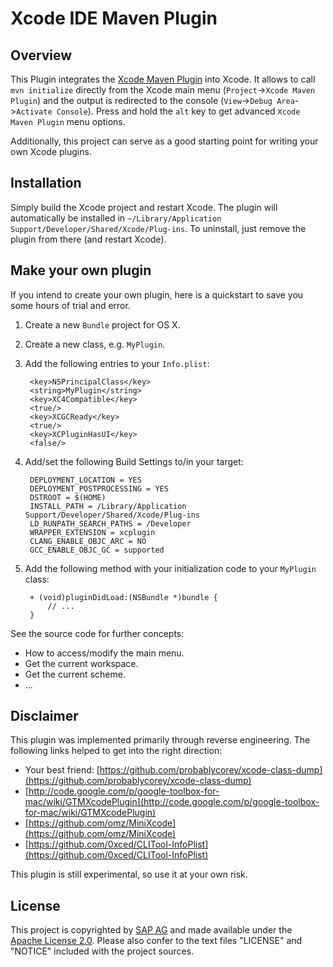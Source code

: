# Xcode IDE Maven Plugin 

## Overview

This Plugin integrates the [Xcode Maven Plugin](https://github.com/sap-production/xcode-maven-plugin) into Xcode. It allows to call `mvn initialize` directly from the Xcode main menu (`Project`->`Xcode Maven Plugin`) and the output is redirected to the console (`View`->`Debug Area`->`Activate Console`). Press and hold the `alt` key to get advanced `Xcode Maven Plugin` menu options.

Additionally, this project can serve as a good starting point for writing your own Xcode plugins.

## Installation

Simply build the Xcode project and restart Xcode. The plugin will automatically be installed in `~/Library/Application Support/Developer/Shared/Xcode/Plug-ins`. To uninstall, just remove the plugin from there (and restart Xcode).

## Make your own plugin

If you intend to create your own plugin, here is a quickstart to save you some hours of trial and error.

1. Create a new `Bundle` project for OS X.
2. Create a new class, e.g. `MyPlugin`.
3. Add the following entries to your `Info.plist`:

        <key>NSPrincipalClass</key>
        <string>MyPlugin</string>
        <key>XC4Compatible</key>
        <true/>
        <key>XCGCReady</key>
        <true/>
        <key>XCPluginHasUI</key>
        <false/>

4. Add/set the following Build Settings to/in your target:

        DEPLOYMENT_LOCATION = YES
        DEPLOYMENT_POSTPROCESSING = YES
        DSTROOT = $(HOME)
        INSTALL_PATH = /Library/Application Support/Developer/Shared/Xcode/Plug-ins
        LD_RUNPATH_SEARCH_PATHS = /Developer
        WRAPPER_EXTENSION = xcplugin
        CLANG_ENABLE_OBJC_ARC = NO
        GCC_ENABLE_OBJC_GC = supported

5. Add the following method with your initialization code to your `MyPlugin` class:

        + (void)pluginDidLoad:(NSBundle *)bundle {
            // ...
        }

See the source code for further concepts:
* How to access/modify the main menu.
* Get the current workspace.
* Get the current scheme.
* ...

## Disclaimer

This plugin was implemented primarily through reverse engineering. The following links helped to get into the right direction:
* Your best friend: [https://github.com/probablycorey/xcode-class-dump](https://github.com/probablycorey/xcode-class-dump)
* [http://code.google.com/p/google-toolbox-for-mac/wiki/GTMXcodePlugin](http://code.google.com/p/google-toolbox-for-mac/wiki/GTMXcodePlugin)
* [https://github.com/omz/MiniXcode](https://github.com/omz/MiniXcode)
* [https://github.com/0xced/CLITool-InfoPlist](https://github.com/0xced/CLITool-InfoPlist)

This plugin is still experimental, so use it at your own risk.


## License

This project is copyrighted by [SAP AG](http://www.sap.com/) and made available under the [Apache License 2.0](http://www.apache.org/licenses/LICENSE-2.0.html). Please also confer to the text files "LICENSE" and "NOTICE" included with the project sources.

